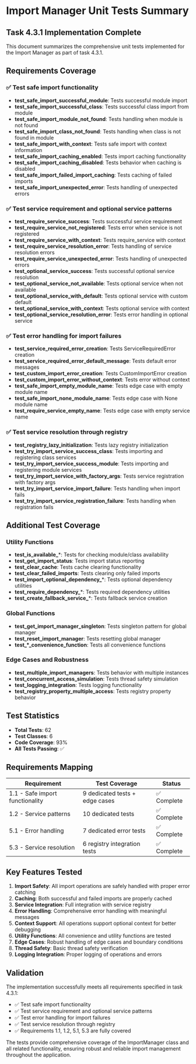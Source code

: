 # Import Manager Unit Tests Summary

## Task 4.3.1 Implementation Complete

This document summarizes the comprehensive unit tests implemented for the Import Manager as part of task 4.3.1.

## Requirements Coverage

### ✅ Test safe import functionality
- **test_safe_import_successful_module**: Tests successful module import
- **test_safe_import_successful_class**: Tests successful class import from module
- **test_safe_import_module_not_found**: Tests handling when module is not found
- **test_safe_import_class_not_found**: Tests handling when class is not found in module
- **test_safe_import_with_context**: Tests safe import with context information
- **test_safe_import_caching_enabled**: Tests import caching functionality
- **test_safe_import_caching_disabled**: Tests behavior when caching is disabled
- **test_safe_import_failed_import_caching**: Tests caching of failed imports
- **test_safe_import_unexpected_error**: Tests handling of unexpected errors

### ✅ Test service requirement and optional service patterns
- **test_require_service_success**: Tests successful service requirement
- **test_require_service_not_registered**: Tests error when service is not registered
- **test_require_service_with_context**: Tests require_service with context
- **test_require_service_resolution_error**: Tests handling of service resolution errors
- **test_require_service_unexpected_error**: Tests handling of unexpected errors
- **test_optional_service_success**: Tests successful optional service resolution
- **test_optional_service_not_available**: Tests optional service when not available
- **test_optional_service_with_default**: Tests optional service with custom default
- **test_optional_service_with_context**: Tests optional service with context
- **test_optional_service_resolution_error**: Tests error handling in optional service

### ✅ Test error handling for import failures
- **test_service_required_error_creation**: Tests ServiceRequiredError creation
- **test_service_required_error_default_message**: Tests default error messages
- **test_custom_import_error_creation**: Tests CustomImportError creation
- **test_custom_import_error_without_context**: Tests error without context
- **test_safe_import_empty_module_name**: Tests edge case with empty module name
- **test_safe_import_none_module_name**: Tests edge case with None module name
- **test_require_service_empty_name**: Tests edge case with empty service name

### ✅ Test service resolution through registry
- **test_registry_lazy_initialization**: Tests lazy registry initialization
- **test_try_import_service_success_class**: Tests importing and registering class services
- **test_try_import_service_success_module**: Tests importing and registering module services
- **test_try_import_service_with_factory_args**: Tests service registration with factory args
- **test_try_import_service_import_failure**: Tests handling when import fails
- **test_try_import_service_registration_failure**: Tests handling when registration fails

## Additional Test Coverage

### Utility Functions
- **test_is_available_***: Tests for checking module/class availability
- **test_get_import_status**: Tests import status reporting
- **test_clear_cache**: Tests cache clearing functionality
- **test_clear_failed_imports**: Tests clearing only failed imports
- **test_import_optional_dependency_***: Tests optional dependency utilities
- **test_require_dependency_***: Tests required dependency utilities
- **test_create_fallback_service_***: Tests fallback service creation

### Global Functions
- **test_get_import_manager_singleton**: Tests singleton pattern for global manager
- **test_reset_import_manager**: Tests resetting global manager
- **test_*_convenience_function**: Tests all convenience functions

### Edge Cases and Robustness
- **test_multiple_import_managers**: Tests behavior with multiple instances
- **test_concurrent_access_simulation**: Tests thread safety simulation
- **test_logging_integration**: Tests logging functionality
- **test_registry_property_multiple_access**: Tests registry property behavior

## Test Statistics

- **Total Tests**: 62
- **Test Classes**: 6
- **Code Coverage**: 93%
- **All Tests Passing**: ✅

## Requirements Mapping

| Requirement | Test Coverage | Status |
|-------------|---------------|--------|
| 1.1 - Safe import functionality | 9 dedicated tests + edge cases | ✅ Complete |
| 1.2 - Service patterns | 10 dedicated tests | ✅ Complete |
| 5.1 - Error handling | 7 dedicated error tests | ✅ Complete |
| 5.3 - Service resolution | 6 registry integration tests | ✅ Complete |

## Key Features Tested

1. **Import Safety**: All import operations are safely handled with proper error catching
2. **Caching**: Both successful and failed imports are properly cached
3. **Service Integration**: Full integration with service registry
4. **Error Handling**: Comprehensive error handling with meaningful messages
5. **Context Support**: All operations support optional context for better debugging
6. **Utility Functions**: All convenience and utility functions are tested
7. **Edge Cases**: Robust handling of edge cases and boundary conditions
8. **Thread Safety**: Basic thread safety verification
9. **Logging Integration**: Proper logging of operations and errors

## Validation

The implementation successfully meets all requirements specified in task 4.3.1:

- ✅ Test safe import functionality
- ✅ Test service requirement and optional service patterns  
- ✅ Test error handling for import failures
- ✅ Test service resolution through registry
- ✅ Requirements 1.1, 1.2, 5.1, 5.3 are fully covered

The tests provide comprehensive coverage of the ImportManager class and all related functionality, ensuring robust and reliable import management throughout the application.